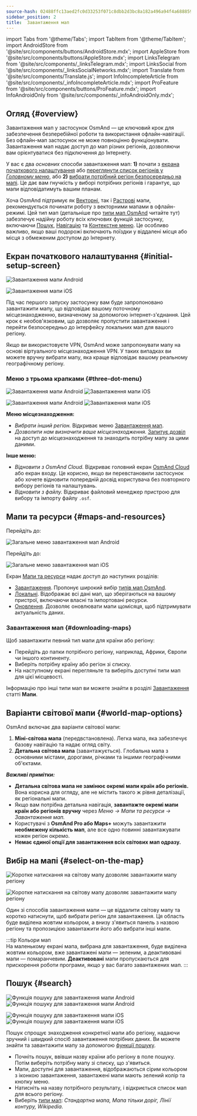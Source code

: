 ```yaml
---
source-hash: 02488ffc13aed2fc0d33253f071c8dbb2d3bc8a182a496a94f4a68885929b5dd
sidebar_position: 2
title:  Завантаження мап
---
```


import Tabs from '@theme/Tabs';
import TabItem from '@theme/TabItem';
import AndroidStore from '@site/src/components/buttons/AndroidStore.mdx';
import AppleStore from '@site/src/components/buttons/AppleStore.mdx';
import LinksTelegram from '@site/src/components/_linksTelegram.mdx';
import LinksSocial from '@site/src/components/_linksSocialNetworks.mdx';
import Translate from '@site/src/components/Translate.js';
import InfoIncompleteArticle from '@site/src/components/_infoIncompleteArticle.mdx';
import ProFeature from '@site/src/components/buttons/ProFeature.mdx';
import InfoAndroidOnly from '@site/src/components/_infoAndroidOnly.mdx';



## Огляд {#overview}

Завантаження мап у застосунок OsmAnd — це ключовий крок для забезпечення безперебійної роботи та використання офлайн-навігації. Без офлайн-мап застосунок не може повноцінно функціонувати. Завантаження мап надає доступ до мап різних регіонів, дозволяючи вам орієнтуватися без підключення до Інтернету.  

У вас є два *основних* способи завантаження мап: **1)** почати з [екрана початкового налаштування](#initial-setup-screen) або [переглянути список регіонів у *Головному меню*](#maps-and-resources), або **2)** [вибрати потрібний регіон безпосередньо на мапі](#select-on-the-map). Це дає вам гнучкість у виборі потрібних регіонів і гарантує, що мапи відповідатимуть вашим планам.  

Хоча OsmAnd підтримує як [Векторні](../map/vector-maps.md), так і [Растрові](../map/raster-maps.md) мапи, рекомендується починати роботу з векторними мапами в офлайн-режимі. Цей тип мап (детальніше про [типи мап OsmAnd](../personal/maps-resources.md#map-types) читайте тут) забезпечує надійну роботу всіх ключових функцій застосунку, включаючи [Пошук](../search/index.md), [Навігацію](../navigation/index.md) та [Контекстне меню](../map/map-context-menu.md). Це особливо важливо, якщо ваші подорожі включають поїздки у віддалені місця або місця з обмеженим доступом до Інтернету.


## Екран початкового налаштування {#initial-setup-screen}

<Tabs groupId="operating-systems" queryString="current-os">

<TabItem value="android" label="Android">

![Завантаження мапи Android](@site/static/img/steps/start_screen_first_screen_andr.png)

</TabItem>

<TabItem value="ios" label="iOS">

![Завантаження мапи iOS](@site/static/img/steps/start_screen_first_screen_ios.png)

</TabItem>

</Tabs>

Під час першого запуску застосунку вам буде запропоновано завантажити мапу, що відповідає вашому поточному місцезнаходженню, визначеному за допомогою інтернет-з'єднання. Цей крок є необов'язковим, що дозволяє пропустити завантаження і перейти безпосередньо до інтерфейсу локальних мап для вашого регіону.  

Якщо ви використовуєте VPN, OsmAnd може запропонувати мапу на основі віртуального місцезнаходження VPN. У таких випадках ви можете вручну вибрати мапу, яка краще відповідає вашому реальному географічному регіону.  


### Меню з трьома крапками {#three-dot-menu}

<Tabs groupId="operating-systems" queryString="current-os">

<TabItem value="android" label="Android">

![Завантаження мапи Android](@site/static/img/steps/start_screen_first_screen_location_andr.png)   ![Завантаження мапи iOS](@site/static/img/steps/start_screen_first_screen_other_andr.png)

</TabItem>

<TabItem value="ios" label="iOS">

![Завантаження мапи Android](@site/static/img/steps/start_screen_first_screen_location_ios.png)   ![Завантаження мапи iOS](@site/static/img/steps/start_screen_first_screen_other_ios.png)

</TabItem>

</Tabs>

**Меню місцезнаходження:**

- *Вибрати інший регіон.* Відкриває меню [Завантаження мап](#maps-and-resources).
- *Дозволити нам визначити ваше місцезнаходження.* [Запитує дозвіл](../start-with/first-steps.md#permission-to-access-the-location) на доступ до місцезнаходження та знаходить потрібну мапу за цими даними.

**Інше меню:**

- *Відновити з OsmAnd Cloud.* Відкриває головний екран [OsmAnd Cloud](../personal/osmand-cloud.md) або екран входу. Це корисно, якщо ви перевстановили застосунок або хочете відновити попередній досвід користувача без повторного вибору регіонів та налаштувань.
- *Відновити з файлу.* Відкриває файловий менеджер пристрою для вибору та імпорту файлу `.osf`.  


## Мапи та ресурси {#maps-and-resources}

<Tabs groupId="operating-systems" queryString="current-os">

<TabItem value="android" label="Android">

Перейдіть до: *<Translate android="true" ids="shared_string_menu,maps_and_resources,downloads"/>*

![Загальне меню завантаження мап Android](@site/static/img/personal/maps/download_menu_andr.png)  

</TabItem>

<TabItem value="ios" label="iOS">

Перейдіть до: *<Translate ios="true" ids="shared_string_menu,res_mapsres"/>*

![Загальне меню завантаження мап iOS](@site/static/img/personal/maps/download_menu_ios.png)

</TabItem>

</Tabs>

Екран [Мапи та ресурси](../personal/maps-resources.md) надає доступ до наступних розділів:

- [Завантаження](../personal/maps-resources.md#downloads-menu). Пропонує широкий вибір [типів мап OsmAnd](../personal/maps-resources.md#map-types).
- [Локальні](../personal/maps-resources.md#local-menu). Відображає всі дані мап, що зберігаються на вашому пристрої, включаючи власні та імпортовані ресурси.
- [Оновлення](../personal/maps-resources.md#updates-menu). Дозволяє оновлювати мапи щомісяця, щоб підтримувати актуальність даних.

### Завантаження мап {#downloading-maps}

Щоб завантажити певний тип мапи для країни або регіону:

- Перейдіть до папки потрібного регіону, наприклад, Африки, Європи чи іншого континенту.
- Виберіть потрібну країну або регіон зі списку.
- На наступному екрані перегляньте та виберіть доступні типи мап для цієї місцевості.

Інформацію про інші типи мап ви можете знайти в розділі [Завантаження](../personal/maps-resources.md#downloads-menu) статті **Мапи**.

## Варіанти світової мапи {#world-map-options}

OsmAnd включає два варіанти світової мапи:  

1. **Міні-світова мапа** (передвстановлена). Легка мапа, яка забезпечує базову навігацію та надає огляд світу.  
2. **Детальна світова мапа** (завантажується). Глобальна мапа з основними містами, дорогами, річками та іншими географічними об'єктами.

***Важливі примітки:***

- **Детальна світова мапа не замінює окремі мапи країн або регіонів.** Вона корисна для огляду, але не містить такого ж рівня деталізації, як регіональні мапи.  
- Якщо вам потрібна детальна навігація, **завантажте окремі мапи країн або регіонів вручну** через *Меню → Мапи та ресурси → Завантаження мап.* 
- Користувачі з **OsmAnd Pro або Maps+** можуть завантажити **необмежену кількість мап**, але все одно повинні завантажувати кожен регіон окремо.  
- **Немає єдиної опції для завантаження всіх світових мап одразу.**


## Вибір на мапі {#select-on-the-map}

<Tabs groupId="operating-systems" queryString="current-os">

<TabItem value="android" label="Android">

![Коротке натискання на світову мапу дозволяє завантажити мапу регіону](@site/static/img/map/download_region_map_via_worldmap.png)

</TabItem>

<TabItem value="ios" label="iOS">

![Коротке натискання на світову мапу дозволяє завантажити мапу регіону](@site/static/img/settings/download_region_map_via_worldmap_ios.png)

</TabItem>

</Tabs>

Один зі способів завантаження мапи — це віддалити світову мапу та коротко натиснути, щоб вибрати регіон для завантаження. Ця область буде виділена жовтим кольором, а внизу з'явиться панель з назвою регіону та пропозицією завантажити його або вибрати інші мапи.  

:::tip Кольори мап  
На маленькому екрані мапа, вибрана для завантаження, буде виділена жовтим кольором, вже завантажені мапи — зеленим, а деактивовані мапи — помаранчевим. **Деактивовані** мапи пропускаються для прискорення роботи програми, якщо у вас багато завантажених мап.
:::

## Пошук {#search}

<Tabs groupId="operating-systems" queryString="current-os">

<TabItem value="android" label="Android">

![Функція пошуку для завантаження мапи Android](@site/static/img/settings/search_download_map_3_andr.png) ![Функція пошуку для завантаження мапи Android](@site/static/img/settings/search_download_map_4_andr.png)

</TabItem>

<TabItem value="ios" label="iOS">

![Функція пошуку для завантаження мапи iOS](@site/static/img/settings/search_download_map_1_ios.png) ![Функція пошуку для завантаження мапи iOS](@site/static/img/settings/search_download_map_2_ios.png)

</TabItem>

</Tabs>

Пошук спрощує знаходження конкретної мапи або регіону, надаючи зручний і швидкий спосіб завантаження потрібних даних. Ви можете знайти та завантажити мапу за допомогою [функції пошуку](../search/index.md).

- Почніть пошук, ввівши назву країни або регіону в поле пошуку. Потім виберіть потрібну мапу зі списку, що з'явиться.
- Мапи, доступні для завантаження, відображаються сірим кольором з іконкою завантаження, завантажені мапи мають зелений колір та кнопку меню.
- Натисніть на назву потрібного результату, і відкриється список мап для всього регіону.
- Виберіть [типи мап](../personal/maps-resources.md#map-types): *Стандартна мапа, Мапа тільки доріг, Лінії контуру, Wikipedia*.